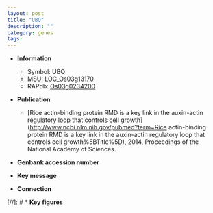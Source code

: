 ```yaml
---
layout: post
title: "UBQ"
description: ""
category: genes
tags: 
---
```


* **Information**  
    + Symbol: UBQ  
    + MSU: [LOC_Os03g13170](http://rice.plantbiology.msu.edu/cgi-bin/ORF_infopage.cgi?orf=LOC_Os03g13170)  
    + RAPdb: [Os03g0234200](http://rapdb.dna.affrc.go.jp/viewer/gbrowse_details/irgsp1?name=Os03g0234200)  

* **Publication**  
    + [Rice actin-binding protein RMD is a key link in the auxin-actin regulatory loop that controls cell growth](http://www.ncbi.nlm.nih.gov/pubmed?term=Rice actin-binding protein RMD is a key link in the auxin-actin regulatory loop that controls cell growth%5BTitle%5D), 2014, Proceedings of the National Academy of Sciences.

* **Genbank accession number**  

* **Key message**  

* **Connection**  

[//]: # * **Key figures**  


